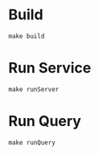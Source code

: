 # Build

```
make build
```


# Run Service

```
make runServer
```

# Run Query

```
make runQuery
```
